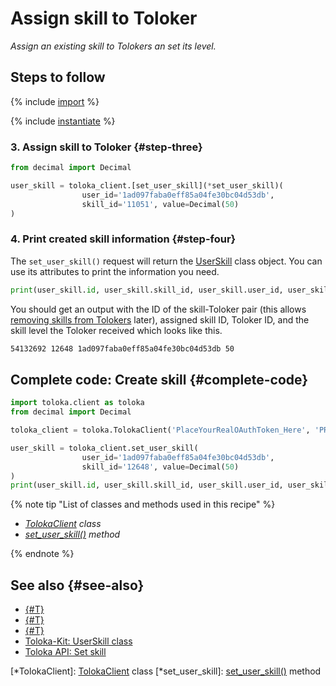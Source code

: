 # Assign skill to Toloker

_Assign an existing skill to Tolokers an set its level._

## Steps to follow

{% include [import](../_includes/recipes/import.md) %}

{% include [instantiate](../_includes/recipes/instantiate.md) %}

### 3. Assign skill to Toloker {#step-three}

```python
from decimal import Decimal

user_skill = toloka_client.[set_user_skill](*set_user_skill)(
                user_id='1ad097faba0eff85a04fe30bc04d53db',
                skill_id='11051', value=Decimal(50)
)
```

### 4. Print created skill information {#step-four}

The `set_user_skill()` request will return the [UserSkill](../reference/toloka.client.user_skill.UserSkill.md) class object. You can use its attributes to print the information you need.

```python
print(user_skill.id, user_skill.skill_id, user_skill.user_id, user_skill.value)
```

You should get an output with the ID of the skill-Toloker pair (this allows [removing skills from Tolokers](./delete-user-skill.md) later), assigned skill ID, Toloker ID, and the skill level the Toloker received which looks like this.

```bash
54132692 12648 1ad097faba0eff85a04fe30bc04d53db 50
```

## Complete code: Create skill {#complete-code}

```python
import toloka.client as toloka
from decimal import Decimal

toloka_client = toloka.TolokaClient('PlaceYourRealOAuthToken_Here', 'PRODUCTION')

user_skill = toloka_client.set_user_skill(
                user_id='1ad097faba0eff85a04fe30bc04d53db',
                skill_id='12648', value=Decimal(50)
)
print(user_skill.id, user_skill.skill_id, user_skill.user_id, user_skill.value)
```

{% note tip "List of classes and methods used in this recipe" %}

- _[TolokaClient](../reference/toloka.client.TolokaClient.md) class_
- _[set_user_skill()](../reference/toloka.client.TolokaClient.set_user_skill.md) method_

{% endnote %}

## See also {#see-also}

- [{#T}](../../guide/concepts/overview.md)
- [{#T}](./learn-basics.md)
- [{#T}](./use-cases.md)
- [Toloka-Kit: UserSkill class](../reference/toloka.client.user_skill.UserSkill.md)
- [Toloka API: Set skill](https://toloka.ai/docs/api/api-reference/#put-/user-skills)

[*TolokaClient]: [TolokaClient](../reference/toloka.client.TolokaClient.md) class
[*set_user_skill]: [set_user_skill()](../reference/toloka.client.TolokaClient.set_user_skill.md) method